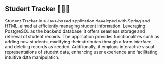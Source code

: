 ## Student Tracker 👩🏻‍🎓
Student Tracker is a Java-based application developed with Spring and HTML, aimed at efficiently managing student information. Leveraging PostgreSQL as the backend database, it offers seamless storage and retrieval of student records. The application provides functionalities such as adding new students, modifying their attributes through a form interface, and deleting records as needed. Additionally, it employs interactive visual representations of student data, enhancing user experience and facilitating intuitive data manipulation.

